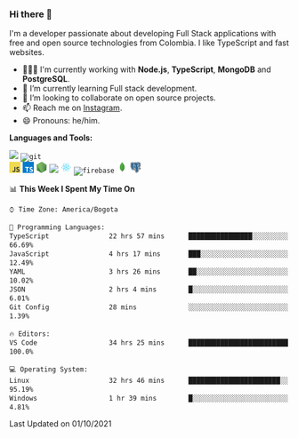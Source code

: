 ### Hi there 👋

I'm a developer passionate about developing Full Stack applications with free and open source technologies from Colombia. I like TypeScript and fast websites.

- 👨🏽‍💻 I'm currently working with **Node.js**, **TypeScript**, **MongoDB** and **PostgreSQL**.
- 🌱 I’m currently learning Full stack development.
- 🚀 I’m looking to collaborate on open source projects.
- 📫   Reach me on [Instagram](https://instagram.com/nexckycort).
- 😄  Pronouns: he/him.

**Languages and Tools:**  

<code><img height="20"  src="https://upload.wikimedia.org/wikipedia/commons/2/2d/Visual_Studio_Code_1.18_icon.svg"></code>
<code><img src="https://www.vectorlogo.zone/logos/git-scm/git-scm-icon.svg" alt="git" height="20"/> </code>
<code><img height="20" src="https://raw.githubusercontent.com/github/explore/80688e429a7d4ef2fca1e82350fe8e3517d3494d/topics/javascript/javascript.png"></code>
<code><img height="20" src="https://raw.githubusercontent.com/github/explore/80688e429a7d4ef2fca1e82350fe8e3517d3494d/topics/typescript/typescript.png"></code>
<code><img height="20" src="https://raw.githubusercontent.com/github/explore/80688e429a7d4ef2fca1e82350fe8e3517d3494d/topics/nodejs/nodejs.png"></code>
<code><img height="20" src="https://deno.land/logo.svg"></code>
<code><img height="20" src="https://raw.githubusercontent.com/github/explore/80688e429a7d4ef2fca1e82350fe8e3517d3494d/topics/react/react.png"></code>
<code><img src="https://www.vectorlogo.zone/logos/firebase/firebase-icon.svg" alt="firebase"  height="20"/></code>
<code><img src="https://raw.githubusercontent.com/devicons/devicon/master/icons/mongodb/mongodb-original.svg"  height="20"/></code>
<code><img src="https://raw.githubusercontent.com/devicons/devicon/master/icons/postgresql/postgresql-original.svg" height="20"/></code>

<!--START_SECTION:waka-->
📊 **This Week I Spent My Time On** 

```text
⌚︎ Time Zone: America/Bogota

💬 Programming Languages: 
TypeScript               22 hrs 57 mins      ████████████████░░░░░░░░░   66.69% 
JavaScript               4 hrs 17 mins       ███░░░░░░░░░░░░░░░░░░░░░░   12.49% 
YAML                     3 hrs 26 mins       ██░░░░░░░░░░░░░░░░░░░░░░░   10.02% 
JSON                     2 hrs 4 mins        █░░░░░░░░░░░░░░░░░░░░░░░░   6.01% 
Git Config               28 mins             ░░░░░░░░░░░░░░░░░░░░░░░░░   1.39%

🔥 Editors: 
VS Code                  34 hrs 25 mins      █████████████████████████   100.0%

💻 Operating System: 
Linux                    32 hrs 46 mins      ███████████████████████░░   95.19% 
Windows                  1 hr 39 mins        █░░░░░░░░░░░░░░░░░░░░░░░░   4.81%

```


 Last Updated on 01/10/2021
<!--END_SECTION:waka-->
